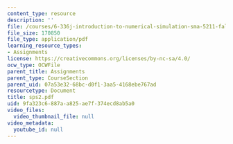```yaml
---
content_type: resource
description: ''
file: /courses/6-336j-introduction-to-numerical-simulation-sma-5211-fall-2003/9fa323c6887aa825ae7f374ecd8ab5a0_sps2.pdf
file_size: 170850
file_type: application/pdf
learning_resource_types:
- Assignments
license: https://creativecommons.org/licenses/by-nc-sa/4.0/
ocw_type: OCWFile
parent_title: Assignments
parent_type: CourseSection
parent_uid: 07a53e32-68bc-d0f1-3aa5-4168ebe767ad
resourcetype: Document
title: sps2.pdf
uid: 9fa323c6-887a-a825-ae7f-374ecd8ab5a0
video_files:
  video_thumbnail_file: null
video_metadata:
  youtube_id: null
---
```

